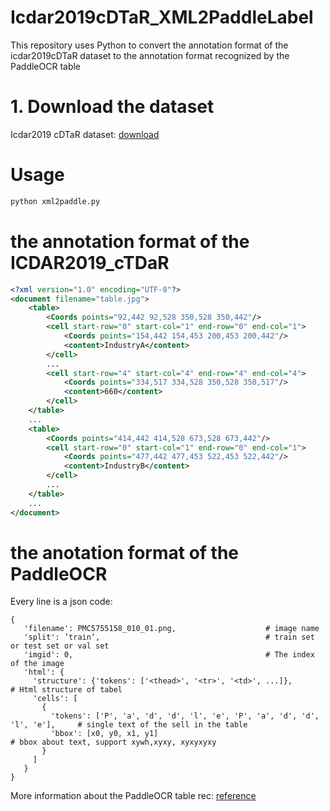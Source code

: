 # Icdar2019cDTaR_XML2PaddleLabel
This repository uses Python to convert the annotation format of the icdar2019cDTaR dataset to the annotation format recognized by the PaddleOCR table

# 1. Download the dataset
Icdar2019 cDTaR dataset: [download](https://github.com/cndplab-founder/ICDAR2019_cTDaR)

# Usage

```bash
python xml2paddle.py
```

# the annotation format of the ICDAR2019_cTDaR

```xml
<?xml version="1.0" encoding="UTF-8"?>
<document filename="table.jpg">
    <table>
        <Coords points="92,442 92,528 350,528 350,442"/>
        <cell start-row="0" start-col="1" end-row="0" end-col="1">
            <Coords points="154,442 154,453 200,453 200,442"/>
            <content>IndustryA</content>
        </cell>
        ...
        <cell start-row="4" start-col="4" end-row="4" end-col="4">
            <Coords points="334,517 334,528 350,528 350,517"/>
            <content>660</content>
        </cell>
    </table>
    ...
    <table>
        <Coords points="414,442 414,528 673,528 673,442"/>
        <cell start-row="0" start-col="1" end-row="0" end-col="1">
            <Coords points="477,442 477,453 522,453 522,442"/>
            <content>IndustryB</content>
        </cell>
        ...
    </table>
    ...
</document>

```

# the anotation format of the PaddleOCR

Every line is a json code:
```
{
   'filename': PMC5755158_010_01.png,                    # image name
   'split': ’train‘,                                     # train set or test set or val set
   'imgid': 0,                                           # The index of the image 
   'html': {
     'structure': {'tokens': ['<thead>', '<tr>', '<td>', ...]},               # Html structure of tabel
     'cells': [
       {
         'tokens': ['P', 'a', 'd', 'd', 'l', 'e', 'P', 'a', 'd', 'd', 'l', 'e'],     # single text of the sell in the table
         'bbox': [x0, y0, x1, y1]                                              # bbox about text, support xywh,xyxy, xyxyxyxy
       }
     ]
   }
}
```
More information about the PaddleOCR table rec: [reference](https://github.com/PaddlePaddle/PaddleOCR/blob/main/doc/doc_ch/table_recognition.md)
